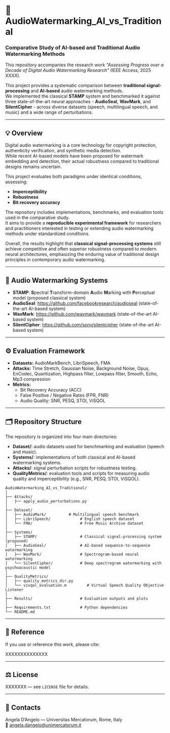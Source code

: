 # 🎵 AudioWatermarking_AI_vs_Traditional

### Comparative Study of AI-based and Traditional Audio Watermarking Methods

This repository accompanies the research work *"Assessing Progress over a Decade of Digital Audio Watermarking Research"* (IEEE Access, 2025 XXXX).

This project provides a systematic comparison between **traditional signal-processing** and **AI-based** audio watermarking methods.  
We implemented the classical **STAMP** system and benchmarked it against three state-of-the-art neural approaches - **AudioSeal**, **WavMark**, and **SilentCipher** - across diverse datasets (speech, multilingual speech, and music) and a wide range of perturbations.

---

## 💡 Overview

Digital audio watermarking is a core technology for copyright protection, authenticity verification, and synthetic media detection.  
While recent AI-based models have been proposed for watermark embedding and detection, their actual robustness compared to traditional designs remains uncertain.

This project evaluates both paradigms under identical conditions, assessing:
- **Imperceptibility**
- **Robustness**
- **Bit recovery accuracy**

The repository includes implementations, benchmarks, and evaluation tools used in the comparative study.  
It aims to provide a **reproducible experimental framework** for researchers and practitioners interested in testing or extending audio watermarking methods under standardized conditions.

Overall, the results highlight that **classical signal-processing systems** still achieve competitive and often superior robustness compared to modern neural architectures, emphasizing the enduring value of traditional design principles in contemporary audio watermarking.


---

## 🤖 Audio Watermarking Systems

- **STAMP**: **S**pectral **T**ransform-domain **A**udio **M**arking with **P**erceptual model (proposed classical system)
- **AudioSeal**: https://github.com/facebookresearch/audioseal (state-of-the-art AI-based system)
- **WavMark**: https://github.com/wavmark/wavmark (state-of-the-art AI-based system)
- **SilentCipher**: https://github.com/sony/silentcipher (state-of-the-art AI-based system)

---

## ⚙️ Evaluation Framework

- **Datasets:** AudioMarkBench, LibriSpeech, FMA  
- **Attacks:** Time Stretch, Gaussian Noise, Background Noise, Opus, EnCodec, Quantization, Highpass filter, Lowpass filter, Smooth, Echo, Mp3 compression 
- **Metrics:**  
  - Bit Recovery Accuracy (ACC)  
  - False Positive / Negative Rates (FPR, FNR)  
  - Audio Quality: SNR, PESQ, STOI, ViSQOL  

---

## 🗂️ Repository Structure

The repository is organized into four main directories:

- **Dataset/**: audio datasets used for benchmarking and evaluation (speech and music).  
- **Systems/**: implementations of both classical and AI-based watermarking systems.  
- **Attacks/**: signal perturbation scripts for robustness testing.  
- **QualityMetrics/**: evaluation tools and scripts for measuring audio quality and imperceptibility (e.g., SNR, PESQ, STOI, ViSQOL).

```text
AudioWatermarking_AI_vs_Traditional/
│
├── Attacks/
│   ├── apply_audio_perturbations.py
│
├── Dataset/
│   ├── AudioMark/          # Multilingual speech benchmark
│   ├── LibriSpeech/             # English speech dataset
│   └── FMA/                     # Free Music Archive dataset
│
├── Systems/
│   ├── STAMP/                   # Classical signal-processing system (proposed)
│   ├── AudioSeal/               # AI-based sequence-to-sequence watermarking
│   ├── WavMark/                 # Spectrogram-based neural watermarking
│   └── SilentCipher/            # Deep spectrogram watermarking with psychoacoustic model
│
├── QualityMetrics/
│   ├── quality_metrics_dir.py
│   └── visqol_evaluation.m         # Virtual Speech Quality Objective Listener
│
├── Results/                     # Evaluation outputs and plots
│
├── Requirements.txt             # Python dependencies
└── README.md

```

---

## 📘 Reference

If you use or reference this work, please cite:

XXXXXXXXXXXXXX


---

## ⚖️ License
XXXXXXX — see `LICENSE` file for details.

---

## 📩 Contacts
Angela D’Angelo — Universitas Mercatorum, Rome, Italy  
📧 angela.dangelo@unimercatorum.it  



